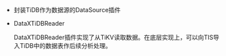 * 封装TiDB作为数据源的DataSource插件
* DataXTiDBReader

  DataXTiDBReader插件实现了从TiKV读取数据。在底层实现上，可以向TIS导入TiDB中的数据表作后续分析处理。